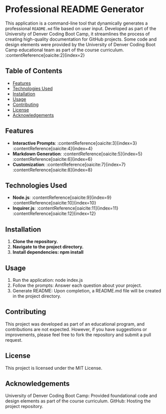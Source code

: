 # Professional README Generator

This application is a command-line tool that dynamically generates a professional `README.md` file based on user input. Developed as part of the University of Denver Coding Boot Camp, it streamlines the process of creating high-quality documentation for GitHub projects. Some code and design elements were provided by the University of Denver Coding Boot Camp educational team as part of the course curriculum.&#8203;:contentReference[oaicite:2]{index=2}

## Table of Contents

- [Features](#features)
- [Technologies Used](#technologies-used)
- [Installation](#installation)
- [Usage](#usage)
- [Contributing](#contributing)
- [License](#license)
- [Acknowledgements](#acknowledgements)

## Features

- **Interactive Prompts**: :contentReference[oaicite:3]{index=3}&#8203;:contentReference[oaicite:4]{index=4}
- **Markdown Generation**: :contentReference[oaicite:5]{index=5}&#8203;:contentReference[oaicite:6]{index=6}
- **Customization**: :contentReference[oaicite:7]{index=7}&#8203;:contentReference[oaicite:8]{index=8}

## Technologies Used

- **Node.js**: :contentReference[oaicite:9]{index=9}&#8203;:contentReference[oaicite:10]{index=10}
- **Inquirer.js**: :contentReference[oaicite:11]{index=11}&#8203;:contentReference[oaicite:12]{index=12}

## Installation

1. **Clone the repository.**
2. **Navigate to the project directory.**
3. **Install dependencies: npm install**

## Usage
1. Run the application: node index.js
2. Follow the prompts: Answer each question about your project.​
3. Generate README: Upon completion, a README.md file will be created in the project directory.​

## Contributing
This project was developed as part of an educational program, and contributions are not expected. However, if you have suggestions or improvements, please feel free to fork the repository and submit a pull request.​

## License
This project is licensed under the MIT License.​

## Acknowledgements
University of Denver Coding Boot Camp: Provided foundational code and design elements as part of the course curriculum.​
GitHub: Hosting the project repository.

